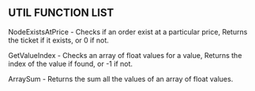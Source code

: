 ## UTIL FUNCTION LIST
NodeExistsAtPrice - Checks if an order exist at a particular price, Returns the ticket if it exists, or 0 if not.

GetValueIndex - Checks an array of float values for a value, Returns the index of the value if found, or -1 if not.

ArraySum - Returns the sum all the values of an array of float values.

